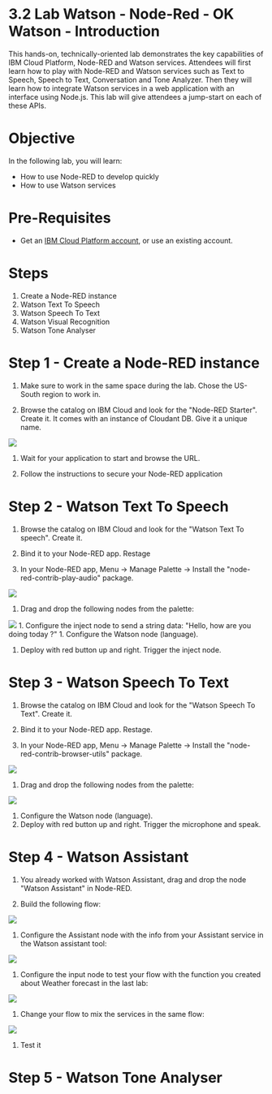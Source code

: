
# 3.2 Lab Watson - Node-Red - OK Watson - Introduction

This hands-on, technically-oriented lab demonstrates the key capabilities of IBM Cloud Platform, Node-RED and Watson services. Attendees will first learn how to play with Node-RED and Watson services such as Text to Speech, Speech to Text, Conversation and Tone Analyzer. Then they will learn how to integrate Watson services in a web application with an interface using Node.js. This lab will give attendees a jump-start on each of these APIs.

# Objective

In the following lab, you will learn:


+ How to use Node-RED to develop quickly
+ How to use Watson services


# Pre-Requisites

+ Get an [IBM Cloud Platform account](https://console.bluemix.net/registration/), or use an existing account.


# Steps

1. Create a Node-RED instance
2. Watson Text To Speech
3. Watson Speech To Text
4. Watson Visual Recognition
5. Watson Tone Analyser


# Step 1 - Create a Node-RED instance

1.  Make sure to work in the same space during the lab. Chose the US-South region to work in.

1.  Browse the catalog on IBM Cloud and look for the "Node-RED Starter". Create it. It comes with an instance of Cloudant DB. Give it a unique name.

<img src="./images/nodered.png"/>

1.  Wait for your application to start and browse the URL.

1. Follow the instructions to secure your Node-RED application


# Step 2 - Watson Text To Speech

1.  Browse the catalog on IBM Cloud and look for the "Watson Text To speech". Create it.

1.  Bind it to your Node-RED app. Restage

1.  In your Node-RED app, Menu -> Manage Palette -> Install the "node-red-contrib-play-audio" package.
<img src="./images/playaudio.png"/>

1.  Drag and drop the following nodes from the palette:
<img src="./images/tts.png"/>
1.  Configure the inject node to send a string data: "Hello, how are you doing today ?"
1.  Configure the Watson node (language).

1.  Deploy with red button up and right. Trigger the inject node.

# Step 3 - Watson Speech To Text

1.  Browse the catalog on IBM Cloud and look for the "Watson Speech To Text". Create it.

1.  Bind it to your Node-RED app. Restage.

1.  In your Node-RED app, Menu -> Manage Palette -> Install the "node-red-contrib-browser-utils" package.
<img src="./images/browserutil.png"/>

1.  Drag and drop the following nodes from the palette:
<img src="./images/stt.png"/>

1.  Configure the Watson node (language).
1.  Deploy with red button up and right. Trigger the microphone and speak.
# Step 4 - Watson Assistant

1.  You already worked with Watson Assistant, drag and drop the node "Watson Assistant" in Node-RED.

1. Build the following flow:
<img src="./images/assistant.png"/>

1. Configure the Assistant node with the info from your Assistant service in the Watson assistant tool:
<img src="./images/assistant-cred.png"/>

1. Configure the input node to test your flow with the function you created about Weather forecast in the last lab:
<img src="./images/weatherinput.png"/>

1. Change your flow to mix the services in the same flow:
<img src="./images/mixandmatch.png"/>

1. Test it

# Step 5 - Watson Tone Analyser
